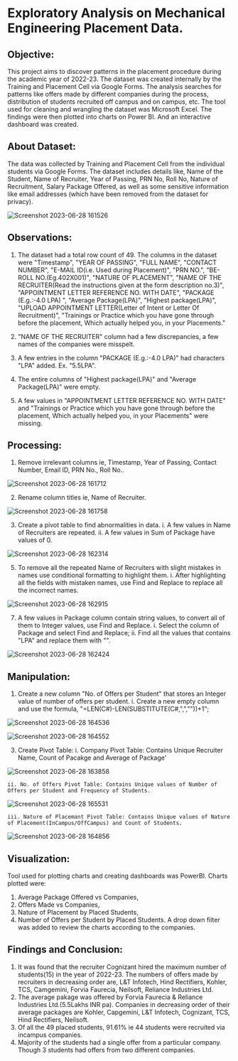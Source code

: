 # Exploratory Analysis on Mechanical Engineering Placement Data.


## Objective:
This project aims to discover patterns in the placement procedure during the academic year of 2022-23. The dataset was created internally by the Training and Placement Cell via Google Forms. The analysis searches for patterns like offers made by different companies during the process, distribution of students recruited off campus and on campus, etc. The tool used for cleaning and wrangling the dataset was Microsoft Excel. The findings were then plotted into charts on Power BI. And an interactive dashboard was created.


## About Dataset:
The data was collected by Training and Placement Cell from the individual students via Google Forms. The dataset includes details like, Name of the Student, Name of Recruiter, Year of Passing, PRN No, Roll No, Nature of Recruitment, Salary Package Offered, as well as some sensitive information like email addresses (which have been removed from the dataset for privacy). 


![Screenshot 2023-06-28 161526](https://github.com/iamsandeeppatil3/mechanical-placement-analysis/assets/60236271/e1dc59f6-9308-4760-9b7a-d6985b064e7a)


## Observations:
1. The dataset had a total row count of 49. The columns in the dataset were "Timestamp", "YEAR OF PASSING",  "FULL NAME", "CONTACT NUMBER", "E-MAIL ID(i.e. Used during Placement)", "PRN NO.", "BE-ROLL NO.(Eg.402X001)", "NATURE OF PLACEMENT", "NAME OF THE RECRUITER(Read the instructions given at the form description no.3)", "APPOINTMENT LETTER REFERENCE NO. WITH DATE",  "PACKAGE (E.g.:-4.0 LPA) ", "Average Package(LPA)", "Highest package(LPA)", "UPLOAD APPOINTMENT LETTER(Letter of Intent or Letter Of Recruitment)", "Trainings or Practice which you have gone through before the placement, Which actually helped you, in your Placements." 

2. "NAME OF THE RECRUITER" column had a few discrepancies, a few names of the companies were misspelt. 

3. A few entries in the column "PACKAGE (E.g.:-4.0 LPA)" had characters "LPA" added. Ex. "5.5LPA". 

4. The entire columns of "Highest package(LPA)" and "Average Package(LPA)" were empty.

5. A few values in "APPOINTMENT LETTER REFERENCE NO. WITH DATE" and "Trainings or Practice which you have gone through before the placement, Which actually helped you, in your Placements" were missing.


## Processing:
1. Remove irrelevant columns ie, Timestamp, Year of Passing, Contact Number, Email ID, PRN No., Roll No..


![Screenshot 2023-06-28 161712](https://github.com/iamsandeeppatil3/mechanical-placement-analysis/assets/60236271/1aa01bfd-21cd-44a4-b4ad-a987a75cf345)


2. Rename column titles ie, Name of Recruiter.


![Screenshot 2023-06-28 161758](https://github.com/iamsandeeppatil3/mechanical-placement-analysis/assets/60236271/6d925386-6444-4c8e-863a-908da76dd396)


3. Create a pivot table to find abnormalities in data.
	i. A few values in Name of Recruiters are repeated.
	ii. A few values in Sum of Package have values of 0.




![Screenshot 2023-06-28 162314](https://github.com/iamsandeeppatil3/mechanical-placement-analysis/assets/60236271/e1024c0f-8c7b-4fd4-b79a-3a1e042a795a)





5. To remove all the repeated Name of Recruiters with slight mistakes in names use conditional formatting to highlight them.
	i. After highlighting all the fields with mistaken names, use Find and Replace to replace all the incorrect names.


![Screenshot 2023-06-28 162915](https://github.com/iamsandeeppatil3/mechanical-placement-analysis/assets/60236271/adcdd08f-5918-467f-94d1-0cbfca758e42)


7. A few values in Package column contain string values, to convert all of them to Integer values, use Find and Replace. 
	i. Select the column of Package and select Find and Replace;
	ii. Find all the values that contains "LPA" and replace them with "".


![Screenshot 2023-06-28 162424](https://github.com/iamsandeeppatil3/mechanical-placement-analysis/assets/60236271/8ab8fd76-fec0-436b-8376-166b6b1d30a1)



## Manipulation:
1. Create a new column "No. of Offers per Student" that stores an Integer value of number of offers per student.
	i. Create a new empty column and use the formula, "=LEN(C#)-LEN(SUBSTITUTE(C#,",",""))+1";

![Screenshot 2023-06-28 164536](https://github.com/iamsandeeppatil3/mechanical-placement-analysis/assets/60236271/d98091bc-62de-4ad3-87f8-9e2114127c44)


![Screenshot 2023-06-28 164552](https://github.com/iamsandeeppatil3/mechanical-placement-analysis/assets/60236271/51e8c8d0-7022-4458-91c2-73285746c9e1)


3. Create Pivot Table:
	i. Company Pivot Table: Contains Unique Recruiter Name, Count of Pacakge and Average of Package'

![Screenshot 2023-06-28 163858](https://github.com/iamsandeeppatil3/mechanical-placement-analysis/assets/60236271/c261e7b2-4682-4c5e-821f-d0f956b73df5)


	ii. No. of Offers Pivot Table: Contains Unique values of Number of Offers per Student and Frequency of Students.

![Screenshot 2023-06-28 165531](https://github.com/iamsandeeppatil3/mechanical-placement-analysis/assets/60236271/05410baa-68c5-4dbe-9800-738e00d6ce09)


	iii. Nature of Placemant Pivot Table: Contains Unique values of Nature of Placement(InCampus/OffCampus) and Count of Students.


![Screenshot 2023-06-28 164856](https://github.com/iamsandeeppatil3/mechanical-placement-analysis/assets/60236271/c1f05827-511f-4fed-a4db-570c38cb8280)


## Visualization:
Tool used for plotting charts and creating dashboards was PowerBI. 
Charts plotted were:
1. Average Package Offered vs Companies,
2. Offers Made vs Companies,
3. Nature of Placement by Placed Students,
4. Number of Offers per Student by Placed Students.
A drop down filter was added to review the charts according to the companies.


## Findings and Conclusion:
1. It was found that the recruiter Cognizant hired the maximum number of students(15) in the year of 2022-23. The numbers of offers made by recruiters in decreasing order are, L&T Infotech, Hind Rectifiers, Kohler, TCS, Camgemini, Forvia Faurecia, Neilsoft, Reliance Industries Ltd.
2. The average pakage was offered by Forvia Faurecia & Reliance Industries Ltd.(5.5Lakhs INR pa). Companies in decreasing order of their average packages are Kohler, Capgemini, L&T Infotech, Cognizant, TCS, Hind Rectifiers, Neilsoft.
3. Of all the 49 placed students, 91.61% ie 44 students were recruited via incampus companies.
4. Majority of the students had a single offer from a particular company. Though 3 students had offers from two different companies. 
